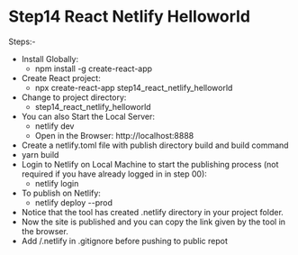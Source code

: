 # Step14 React Netlify Helloworld
Steps:-
- Install Globally:
  - npm install -g create-react-app
- Create React project:
  - npx create-react-app step14_react_netlify_helloworld
- Change to project directory:
  - step14_react_netlify_helloworld
- You can also Start the Local Server:
  - netlify dev
  - Open in the Browser: http://localhost:8888
- Create a netlify.toml file with publish directory build and build command
- yarn build
- Login to Netlify on Local Machine to start the publishing process (not required if you have already logged in in step 00):
  - netlify login
- To publish on Netlify:
  - netlify deploy --prod
- Notice that the tool has created .netlify directory in your project folder.
- Now the site is published and you can copy the link given by the tool in the browser.
- Add /.netlify in .gitignore before pushing to public repot
